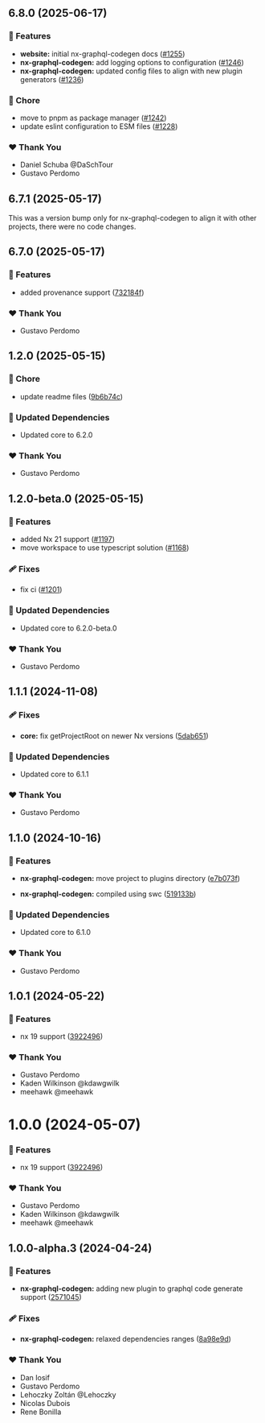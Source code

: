 ## 6.8.0 (2025-06-17)

### 🚀 Features

- **website:** initial nx-graphql-codegen docs ([#1255](https://github.com/gperdomor/nx-tools/pull/1255))
- **nx-graphql-codegen:** add logging options to configuration ([#1246](https://github.com/gperdomor/nx-tools/pull/1246))
- **nx-graphql-codegen:** updated config files to align with new plugin generators ([#1236](https://github.com/gperdomor/nx-tools/pull/1236))

### 🏡 Chore

- move to pnpm as package manager ([#1242](https://github.com/gperdomor/nx-tools/pull/1242))
- update eslint configuration to ESM files ([#1228](https://github.com/gperdomor/nx-tools/pull/1228))

### ❤️ Thank You

- Daniel Schuba @DaSchTour
- Gustavo Perdomo

## 6.7.1 (2025-05-17)

This was a version bump only for nx-graphql-codegen to align it with other projects, there were no code changes.

## 6.7.0 (2025-05-17)

### 🚀 Features

- added provenance support ([732184f](https://github.com/gperdomor/nx-tools/commit/732184f))

### ❤️ Thank You

- Gustavo Perdomo

## 1.2.0 (2025-05-15)

### 🏡 Chore

- update readme files ([9b6b74c](https://github.com/gperdomor/nx-tools/commit/9b6b74c))

### 🧱 Updated Dependencies

- Updated core to 6.2.0

### ❤️ Thank You

- Gustavo Perdomo

## 1.2.0-beta.0 (2025-05-15)

### 🚀 Features

- added Nx 21 support ([#1197](https://github.com/gperdomor/nx-tools/pull/1197))
- move workspace to use typescript solution ([#1168](https://github.com/gperdomor/nx-tools/pull/1168))

### 🩹 Fixes

- fix ci ([#1201](https://github.com/gperdomor/nx-tools/pull/1201))

### 🧱 Updated Dependencies

- Updated core to 6.2.0-beta.0

### ❤️ Thank You

- Gustavo Perdomo

## 1.1.1 (2024-11-08)

### 🩹 Fixes

- **core:** fix getProjectRoot on newer Nx versions ([5dab651](https://github.com/gperdomor/nx-tools/commit/5dab651))

### 🧱 Updated Dependencies

- Updated core to 6.1.1

### ❤️ Thank You

- Gustavo Perdomo

## 1.1.0 (2024-10-16)

### 🚀 Features

- **nx-graphql-codegen:** move project to plugins directory ([e7b073f](https://github.com/gperdomor/nx-tools/commit/e7b073f))

- **nx-graphql-codegen:** compiled using swc ([519133b](https://github.com/gperdomor/nx-tools/commit/519133b))

### 🧱 Updated Dependencies

- Updated core to 6.1.0

### ❤️ Thank You

- Gustavo Perdomo

## 1.0.1 (2024-05-22)

### 🚀 Features

- nx 19 support ([3922496](https://github.com/gperdomor/nx-tools/commit/3922496))

### ❤️ Thank You

- Gustavo Perdomo
- Kaden Wilkinson @kdawgwilk
- meehawk @meehawk

# 1.0.0 (2024-05-07)

### 🚀 Features

- nx 19 support ([3922496](https://github.com/gperdomor/nx-tools/commit/3922496))

### ❤️ Thank You

- Gustavo Perdomo
- Kaden Wilkinson @kdawgwilk
- meehawk @meehawk

## 1.0.0-alpha.3 (2024-04-24)

### 🚀 Features

- **nx-graphql-codegen:** adding new plugin to graphql code generate support ([2571045](https://github.com/gperdomor/nx-tools/commit/2571045))

### 🩹 Fixes

- **nx-graphql-codegen:** relaxed dependencies ranges ([8a98e9d](https://github.com/gperdomor/nx-tools/commit/8a98e9d))

### ❤️ Thank You

- Dan Iosif
- Gustavo Perdomo
- Lehoczky Zoltán @Lehoczky
- Nicolas Dubois
- Rene Bonilla
